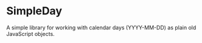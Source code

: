 # SimpleDay

A simple library for working with calendar days (YYYY-MM-DD) as plain old
JavaScript objects.
